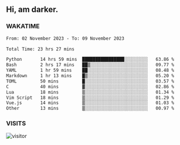 ## Hi, am darker.

### WAKATIME

<!--START_SECTION:waka-->

```txt
From: 02 November 2023 - To: 09 November 2023

Total Time: 23 hrs 27 mins

Python       14 hrs 59 mins  ████████████████░░░░░░░░░   63.86 %
Bash         2 hrs 17 mins   ██▒░░░░░░░░░░░░░░░░░░░░░░   09.77 %
YAML         1 hr 59 mins    ██░░░░░░░░░░░░░░░░░░░░░░░   08.48 %
Markdown     1 hr 13 mins    █▒░░░░░░░░░░░░░░░░░░░░░░░   05.20 %
TOML         50 mins         █░░░░░░░░░░░░░░░░░░░░░░░░   03.57 %
C            40 mins         ▓░░░░░░░░░░░░░░░░░░░░░░░░   02.86 %
Lua          18 mins         ▒░░░░░░░░░░░░░░░░░░░░░░░░   01.34 %
Vim Script   18 mins         ▒░░░░░░░░░░░░░░░░░░░░░░░░   01.29 %
Vue.js       14 mins         ▒░░░░░░░░░░░░░░░░░░░░░░░░   01.03 %
Other        13 mins         ▒░░░░░░░░░░░░░░░░░░░░░░░░   00.97 %
```

<!--END_SECTION:waka-->

### VISITS
<!-- i should probably build this when i will have some time -->
![visitor](https://profile-counter.glitch.me/sanix-darker/count.svg)
